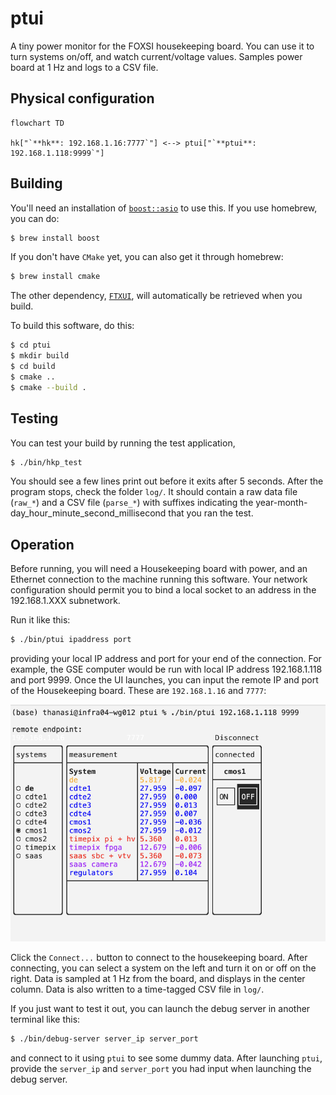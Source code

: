# ptui

A tiny power monitor for the FOXSI housekeeping board. You can use it to turn systems on/off, and watch current/voltage values. Samples power board at 1 Hz and logs to a CSV file.

## Physical configuration

```mermaid
flowchart TD

hk["`**hk**: 192.168.1.16:7777`"] <--> ptui["`**ptui**: 192.168.1.118:9999`"]
```

## Building
You'll need an installation of [`boost::asio`](https://www.boost.org/users/download/) to use this. If you use homebrew, you can do:

```bash
$ brew install boost
```

If you don't have `CMake` yet, you can also get it through homebrew:
```bash
$ brew install cmake
```

The other dependency, [`FTXUI`](https://github.com/ArthurSonzogni/FTXUI), will automatically be retrieved when you build.

To build this software, do this:
```bash
$ cd ptui
$ mkdir build
$ cd build
$ cmake ..
$ cmake --build .
```

## Testing
You can test your build by running the test application, 
```bash
$ ./bin/hkp_test
```

You should see a few lines print out before it exits after 5 seconds. After the program stops, check the folder `log/`. It should contain a raw data file (`raw_*`) and a CSV file (`parse_*`) with suffixes indicating the year-month-day_hour_minute_second_millisecond that you ran the test.

## Operation
Before running, you will need a Housekeeping board with power, and an Ethernet connection to the machine running this software. Your network configuration should permit you to bind a local socket to an address in the 192.168.1.XXX subnetwork.

Run it like this:
```bash
$ ./bin/ptui ipaddress port
```
providing your local IP address and port for your end of the connection. For example, the GSE computer would be run with local IP address 192.168.1.118 and port 9999. Once the UI launches, you can input the remote IP and port of the Housekeeping board. These are `192.168.1.16` and `7777`:

![image](assets/capture.png)

Click the `Connect...` button to connect to the housekeeping board. After connecting, you can select a system on the left and turn it on or off on the right. Data is sampled at 1 Hz from the board, and displays in the center column. Data is also written to a time-tagged CSV file in `log/`.

If you just want to test it out, you can launch the debug server in another terminal like this:

```bash
$ ./bin/debug-server server_ip server_port
```

and connect to it using `ptui` to see some dummy data. After launching `ptui`, provide the `server_ip` and `server_port` you had input when launching the debug server.